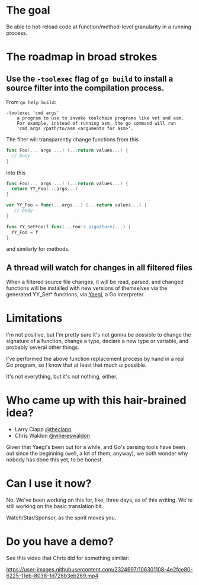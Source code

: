 # The goal

Be able to hot-reload code at function/method-level granularity in a running
process.

# The roadmap in broad strokes

## Use the `-toolexec` flag of `go build` to install a source filter into the compilation process.  

From `go help build`:

	-toolexec 'cmd args'
		a program to use to invoke toolchain programs like vet and asm.
		For example, instead of running asm, the go command will run
		'cmd args /path/to/asm <arguments for asm>'.

The filter will transparently change functions from this

```go
func Foo(... args ...) (...return values...) {
  // body
}
```

into this

```go
func Foo(... args ...) (...return values...) {
  return YY_Foo(...args...)
}

var YY_Foo = func(...args...) (...return values...) {
   // body
}

func YY_SetFoo(f func(...Foo's signature)...) {
  YY_Foo = f
}
```

and similarly for methods.

## A thread will watch for changes in all filtered files

When a filtered source file changes, it will be read, parsed, and changed
functions will be installed with new versions of themselves via the generated
YY_Set* functions, via [Yaegi](https://github.com/traefik/yaegi), a Go
interpreter.

# Limitations

I'm not positive, but I'm pretty sure it's not gonna be possible to change the
signature of a function, change a type, declare a new type or variable, and
probably several other things.

I've performed the above function replacement process by hand in a real Go
program, so I know that at least that much _is_ possible.

It's not everything, but it's not nothing, either.

# Who came up with this hair-brained idea?

- Larry Clapp [@theclapp](https://github.com/theclapp) 
- Chris Waldon [@whereswaldon](https://github.com/whereswaldon)

Given that Yaegi's been out for a while, and Go's parsing tools have been out
since the beginning (well, a lot of them, anyway), we both wonder why nobody
has done this yet, to be honest.

# Can I use it now?

No.  We've been working on this for, like, three days, as of this writing.
We're still working on the basic translation bit.

Watch/Star/Sponsor, as the spirit moves you.

# Do you have a demo?

See this video that Chris did for something similar:

https://user-images.githubusercontent.com/2324697/106301108-4e2fce80-6225-11eb-8038-1d726b3eb269.mp4
